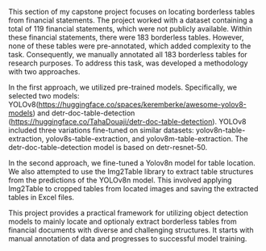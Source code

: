 This section of my capstone project focuses on locating borderless tables from financial statements. The project worked with a dataset containing a total of 119 financial statements, which were not publicly available. Within these financial statements, there were 183 borderless tables. However, none of these tables were pre-annotated, which added complexity to the task. Consequently, we manually annotated all 183 borderless tables for research purposes. To address this task, was developed a methodology with two approaches.

In the first approach, we utilized pre-trained models. Specifically, we selected two models: YOLOv8(https://huggingface.co/spaces/keremberke/awesome-yolov8-models) and detr-doc-table-detection (https://huggingface.co/TahaDouaji/detr-doc-table-detection). YOLOv8 included three variations fine-tuned on similar datasets: yolov8n-table-extraction, yolov8s-table-extraction, and yolov8m-table-extraction. The detr-doc-table-detection model is based on detr-resnet-50.

In the second approach, we fine-tuned a Yolov8n model for table location. We also attempted to use the Img2Table library to extract table structures from the predictions of the YOLOv8n model. This involved applying Img2Table to cropped tables from located images and saving the extracted tables in Excel files.

This project provides a practical framework for utilizing object detection models to mainly locate and optionaly extract borderless tables from financial documents with diverse and challenging structures. It starts with manual annotation of data and progresses to successful model training.

